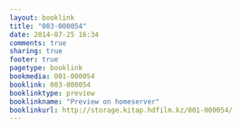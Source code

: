 ```yaml
---
layout: booklink
title: "003-000054"
date: 2014-07-25 16:34
comments: true
sharing: true
footer: true
pagetype: booklink 
bookmedia: 001-000054
booklink: 003-000054
booklinktype: preview
booklinkname: "Preview on homeserver"
booklinkurl: http://storage.kitap.hdfilm.kz/001-000054/
---
```

